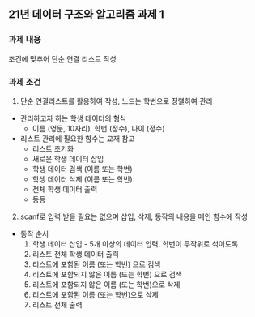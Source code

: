 ## 21년 데이터 구조와 알고리즘 과제 1

### 과제 내용
조건에 맞추어 단순 연결 리스트 작성 

### 과제 조건
1. 단순 연결리스트를 활용하여 작성, 노드는 학번으로 정렬하여 관리 
* 관리하고자 하는 학생 데이터의 형식 
    * 이름 (영문, 10자리), 학번 (정수), 나이 (정수)
* 리스트 관리에 필요한 함수는 교재 참고 
    * 리스트 초기화
    * 새로운 학생 데이터 삽입
    * 학생 데이터 검색 (이름 또는 학번)
    * 학생 데이터 삭제 (이름 또는 학번)
    * 전체 학생 데이터 출력 
    * 등등 

2. scanf로 입력 받을 필요는 없으며 삽입, 삭제, 동작의 내용을 메인 함수에 작성 
* 동작 순서
    1. 학생 데이터 삽입 - 5개 이상의 데이터 입력, 학번이 무작위로 섞이도록 
    2. 리스트 전체 학생 데이터 출력
    3. 리스트에 포함된 이름 (또는 학번) 으로 검색
    4. 리스트에 포함되지 않은 이름 (또는 학번) 으로 검색
    5. 리스트에 포함되지 않은 이름 (또는 학번)으로 삭제
    6. 리스트에 포함된 이름 (또는 학번)으로 삭제
    7. 리스트 전체 출력 
